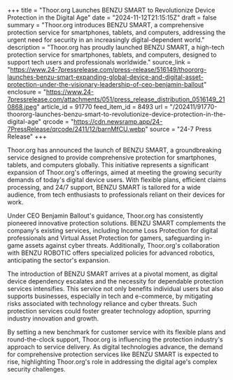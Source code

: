 +++
title = "Thoor.org Launches BENZU SMART to Revolutionize Device Protection in the Digital Age"
date = "2024-11-12T21:15:15Z"
draft = false
summary = "Thoor.org introduces BENZU SMART, a comprehensive protection service for smartphones, tablets, and computers, addressing the urgent need for security in an increasingly digital-dependent world."
description = "Thoor.org has proudly launched BENZU SMART, a high-tech protection service for smartphones, tablets, and computers, designed to support tech users and professionals worldwide."
source_link = "https://www.24-7pressrelease.com/press-release/516149/thoororg-launches-benzu-smart-expanding-global-device-and-digital-asset-protection-under-the-visionary-leadership-of-ceo-benjamin-ballout"
enclosure = "https://www.24-7pressrelease.com/attachments/051/press_release_distribution_0516149_210868.jpeg"
article_id = 91770
feed_item_id = 8493
url = "/202411/91770-thoororg-launches-benzu-smart-to-revolutionize-device-protection-in-the-digital-age"
qrcode = "https://cdn.newsramp.app/24-7PressRelease/qrcode/2411/12/barnMfCU.webp"
source = "24-7 Press Release"
+++

<p>Thoor.org has announced the launch of BENZU SMART, a groundbreaking service designed to provide comprehensive protection for smartphones, tablets, and computers globally. This initiative represents a significant expansion of Thoor.org's offerings, aimed at meeting the growing security demands of today's digital device users. With flexible plans, efficient claims processing, and 24/7 support, BENZU SMART is tailored for a wide audience, from tech enthusiasts to professionals reliant on their devices for work.</p><p>Under CEO Benjamin Ballout's guidance, Thoor.org has consistently pioneered innovative protection solutions. BENZU SMART complements the company's existing services, including Income Loss Protection for digital professionals and Virtual Asset Protection for gamers, safeguarding in-game assets against cyber threats. Additionally, Thoor.org's collaboration with BENZU ROBOTIC offers specialized policies for advanced robotics, anticipating the sector's expansion.</p><p>The introduction of BENZU SMART arrives at a pivotal moment, as digital device dependency escalates and the necessity for dependable protection services intensifies. This service not only benefits individual users but also supports businesses, especially in tech and e-commerce, by mitigating risks associated with technology reliance and cyber threats. Such protection services could foster greater technology adoption, spurring industry innovation and growth.</p><p>By setting a new benchmark for customer service with its flexible plans and round-the-clock support, Thoor.org is influencing the protection industry's approach to service delivery. As digital technologies advance, the demand for comprehensive protection services like BENZU SMART is expected to rise, highlighting Thoor.org's role in addressing the digital age's complex security challenges.</p>